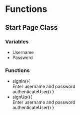 # Functions

## Start Page Class
   ### Variables
   - Username
   - Password
   ### Functions
   - signIn(){
     <br/> Enter username and password
     <br/>authenticateUser()
    }
   - signUp(){
     <br/> Enter username and password
     <br/>authenticateUser()
   }

  
   
